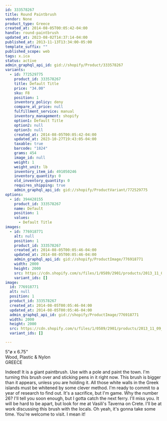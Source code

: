 ```yaml
---
id: 333578267
title: Round Paintbrush
vendor: None
product_type: Greece
created_at: 2014-08-05T00:05:42-04:00
handle: round-paintbrush
updated_at: 2023-08-02T14:37:14-04:00
published_at: 2013-11-13T13:34:00-05:00
template_suffix: ""
published_scope: web
tags: x.ica
status: active
admin_graphql_api_id: gid://shopify/Product/333578267
variants:
  - id: 772529775
    product_id: 333578267
    title: Default Title
    price: "34.00"
    sku: F8
    position: 1
    inventory_policy: deny
    compare_at_price: null
    fulfillment_service: manual
    inventory_management: shopify
    option1: Default Title
    option2: null
    option3: null
    created_at: 2014-08-05T00:05:42-04:00
    updated_at: 2023-10-27T19:43:05-04:00
    taxable: true
    barcode: "1824"
    grams: 454
    image_id: null
    weight: 1
    weight_unit: lb
    inventory_item_id: 491050246
    inventory_quantity: 0
    old_inventory_quantity: 0
    requires_shipping: true
    admin_graphql_api_id: gid://shopify/ProductVariant/772529775
options:
  - id: 394428155
    product_id: 333578267
    name: Default
    position: 1
    values:
      - Default Title
images:
  - id: 776918771
    alt: null
    position: 1
    product_id: 333578267
    created_at: 2014-08-05T00:05:46-04:00
    updated_at: 2014-08-05T00:05:46-04:00
    admin_graphql_api_id: gid://shopify/ProductImage/776918771
    width: 2000
    height: 2000
    src: https://cdn.shopify.com/s/files/1/0589/2901/products/2013_11_09_Kiosk_1054_1.jpeg?v=1407211546
    variant_ids: []
image:
  id: 776918771
  alt: null
  position: 1
  product_id: 333578267
  created_at: 2014-08-05T00:05:46-04:00
  updated_at: 2014-08-05T00:05:46-04:00
  admin_graphql_api_id: gid://shopify/ProductImage/776918771
  width: 2000
  height: 2000
  src: https://cdn.shopify.com/s/files/1/0589/2901/products/2013_11_09_Kiosk_1054_1.jpeg?v=1407211546
  variant_ids: []

---
```


5"ø x 6.75"  
Wood, Plastic & Nylon  
GREECE

Indeed! It is a giant paintbrush. Use with a pole and paint the town. I'm turning this brush over and sticking pens in it right now. This brush is bigger than it appears, unless you are holding it. All those white walls in the Greek islands must be whitened by some clever method. I'm ready to commit to a year of research to find out. It's a sacrifice, but I'm game. Why the number 26? I'll tell you soon enough, but I gotta catch the next ferry. I'll miss you. It will be hard to be apart, but look for me at Vasili's Taverna on Crete. I'll be at work discussing this brush with the locals. Oh yeah, it's gonna take some time. You're welcome to visit. I mean it!